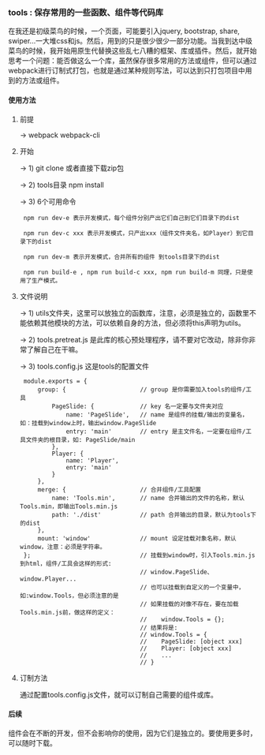 ### tools : 保存常用的一些函数、组件等代码库

在我还是初级菜鸟的时候，一个页面，可能要引入jquery, bootstrap, share, swiper...一大堆css和js。然后，用到的只是很少很少一部分功能。当我到达中级菜鸟的时候，我开始用原生代替换这些乱七八糟的框架、库或插件。然后，就开始思考一个问题：能否做这么一个库，虽然保存很多常用的方法或组件，但可以通过webpack进行订制式打包，也就是通过某种规则写法，可以达到只打包项目中用到的方法或组件。

#### 使用方法

1. 前提

    -> webpack webpack-cli
    
2. 开始

    -> 1) git clone 或者直接下载zip包

    -> 2) tools目录 npm install
    
    -> 3) 6个可用命令
        
        npm run dev-e 表示开发模式，每个组件分别产出它们自己到它们目录下的dist
        
        npm run dev-c xxx 表示开发模式，只产出xxx（组件文件夹名，如Player）到它目录下的dist
        
        npm run dev-m 表示开发模式，合并所有的组件 到tools目录下的dist
        
        npm run build-e , npm run build-c xxx, npm run build-m 同理，只是使用了生产模式。

3. 文件说明

    -> 1) utils文件夹，这里可以放独立的函数库，注意，必须是独立的，函数里不能依赖其他模块的方法，可以依赖自身的方法，但必须将this声明为utils。
    
    -> 2) tools.pretreat.js 是此库的核心预处理程序，请不要对它改动，除非你非常了解自己在干嘛。
    
    -> 3) tools.config.js 这是tools的配置文件
    
        module.exports = {
            group: {                     // group 是你需要加入tools的组件/工具
                PageSlide: {             // key 名一定要与文件夹对应
                    name: 'PageSlide',   // name 是组件的挂载/输出的变量名，如：挂载到window上时，输出window.PageSlide
                    entry: 'main'        // entry 是主文件名，一定要在组件/工具文件夹的根目录，如: PageSlide/main
                },
                Player: {
                    name: 'Player',
                    entry: 'main'
                }
            },
            merge: {                     // 合并组件/工具配置
                name: 'Tools.min',       // name 合并输出的文件的名称，默认Tools.min，即输出Tools.min.js
                path: './dist'           // path 合并输出的目录，默认为tools下的dist
            },
            mount: 'window'              // mount 设定挂载对象名称，默认window，注意：必须是字符串。
        };                               // 挂载到window时，引入Tools.min.js到html，组件/工具会这样的形式:
                                         // window.PageSlide、window.Player...
                                         // 也可以挂载到自定义的一个变量中，如:window.Tools，但必须注意的是
                                         // 如果挂载的对像不存在，要在加载Tools.min.js前，做这样的定义： 
                                         //    window.Tools = {};
                                         // 结果将是:
                                         // window.Tools = {
                                         //    PageSlide: [object xxx]
                                         //    Player: [object xxx]
                                         //    ...
                                         // } 
4. 订制方法

    通过配置tools.config.js文件，就可以订制自己需要的组件或库。

#### 后续

组件会在不断的开发，但不会影响你的使用，因为它们是独立的。要使用更多时，可以随时下载。
